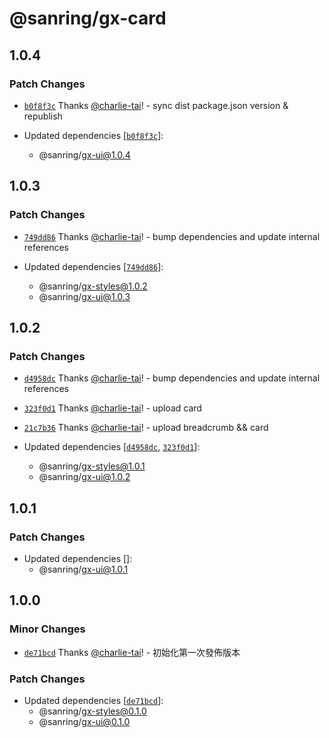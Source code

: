 # @sanring/gx-card

## 1.0.4

### Patch Changes

- [`b0f8f3c`](https://github.com/jack755051/gxcella/commit/b0f8f3cb0962a17b5e9035dfc9602f73688268e1) Thanks [@charlie-tai](https://github.com/charlie-tai)! - sync dist package.json version & republish

- Updated dependencies [[`b0f8f3c`](https://github.com/jack755051/gxcella/commit/b0f8f3cb0962a17b5e9035dfc9602f73688268e1)]:
  - @sanring/gx-ui@1.0.4

## 1.0.3

### Patch Changes

- [`749dd86`](https://github.com/jack755051/gxcella/commit/749dd869d3d3a9550d7d4740a0b2a12488bd5f03) Thanks [@charlie-tai](https://github.com/charlie-tai)! - bump dependencies and update internal references

- Updated dependencies [[`749dd86`](https://github.com/jack755051/gxcella/commit/749dd869d3d3a9550d7d4740a0b2a12488bd5f03)]:
  - @sanring/gx-styles@1.0.2
  - @sanring/gx-ui@1.0.3

## 1.0.2

### Patch Changes

- [`d4958dc`](https://github.com/jack755051/gxcella/commit/d4958dc6741d299eaef81eaba0186501400fd603) Thanks [@charlie-tai](https://github.com/charlie-tai)! - bump dependencies and update internal references

- [`323f0d1`](https://github.com/jack755051/gxcella/commit/323f0d18ca03d68acbce615f09892532b841d359) Thanks [@charlie-tai](https://github.com/charlie-tai)! - upload card

- [`21c7b36`](https://github.com/jack755051/gxcella/commit/21c7b36191da80dd41af32085df4c5e301b1bd2a) Thanks [@charlie-tai](https://github.com/charlie-tai)! - upload breadcrumb && card

- Updated dependencies [[`d4958dc`](https://github.com/jack755051/gxcella/commit/d4958dc6741d299eaef81eaba0186501400fd603), [`323f0d1`](https://github.com/jack755051/gxcella/commit/323f0d18ca03d68acbce615f09892532b841d359)]:
  - @sanring/gx-styles@1.0.1
  - @sanring/gx-ui@1.0.2

## 1.0.1

### Patch Changes

- Updated dependencies []:
  - @sanring/gx-ui@1.0.1

## 1.0.0

### Minor Changes

- [`de71bcd`](https://github.com/jack755051/gxcella/commit/de71bcd959f97001265774d085ca94db621f75ec) Thanks [@charlie-tai](https://github.com/charlie-tai)! - 初始化第一次發佈版本

### Patch Changes

- Updated dependencies [[`de71bcd`](https://github.com/jack755051/gxcella/commit/de71bcd959f97001265774d085ca94db621f75ec)]:
  - @sanring/gx-styles@0.1.0
  - @sanring/gx-ui@0.1.0
